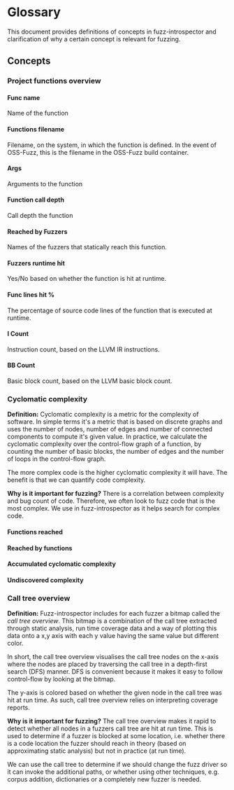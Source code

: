 # Glossary

This document provides definitions of concepts in fuzz-introspector and
clarification of why a certain concept is relevant for fuzzing.

## Concepts

### Project functions overview
#### Func name
Name of the function

#### Functions filename
Filename, on the system, in which the function is defined. In the event of OSS-Fuzz, this
is the filename in the OSS-Fuzz build container.
#### Args
Arguments to the function

#### Function call depth
Call depth the function

#### Reached by Fuzzers
Names of the fuzzers that statically reach this function.

#### Fuzzers runtime hit
Yes/No based on whether the function is hit at runtime.

#### Func lines hit %
The percentage of source code lines of the function that is
executed at runtime.

#### I Count
Instruction count, based on the LLVM IR instructions.

#### BB Count
Basic block count, based on the LLVM basic block count.

### Cyclomatic complexity
**Definition:** Cyclomatic complexity is a metric for the complexity of software. 
In simple terms it's a metric that is based on discrete graphs and uses the
number of nodes, number of edges and number of connected components to compute
it's given value. In practice, we calculate the cyclomatic complexity over the
control-flow graph of a function, by counting the number of basic blocks, the
number of edges and the number of loops in the control-flow graph.

The more complex code is the higher cyclomatic complexity it will have. The benefit
is that we can quantify code complexity.


**Why is it important for fuzzing?** There is a correlation between complexity
and bug count of code. Therefore, we often look to fuzz code that is the most complex.
We use in fuzz-introspector as it helps search for complex code.

#### Functions reached
#### Reached by functions
#### Accumulated cyclomatic complexity
#### Undiscovered complexity

### Call tree overview
**Definition:** Fuzz-introspector includes for each fuzzer a bitmap called the *call tree overview*.
This bitmap is a combination of the call tree extracted through static analysis,
run time coverage data and a way of plotting this data onto a x,y axis with each
y value having the same value but different color.

In short, the call tree overview visualises the call tree nodes on the x-axis
where the nodes are placed by traversing the call tree in a depth-first search (DFS)
manner. DFS is convenient because it makes it easy to follow control-flow by 
looking at the bitmap.

The y-axis is colored based on whether the given node in the call tree was hit
at run time. As such, call tree overview relies on interpreting coverage reports.

**Why is it important for fuzzing?** The call tree overview makes it rapid to
detect whether all nodes in a fuzzers call tree are hit at run time. This is
used to determine if a fuzzer is blocked at some location, i.e. whether there
is a code location the fuzzer should reach in theory (based on approximating
static analysis) but not in practice (at run time).

We can use the call tree to determine if we should change the fuzz driver so it
can invoke the additional paths, or whether using other techniques, e.g. corpus
addition, dictionaries or a completely new fuzzer is needed.

